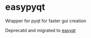 # easypyqt
Wrapper for pyqt for faster gui creation

Deprecatd and migrated to [easyqt](https://github.com/mafster/easyqt)
